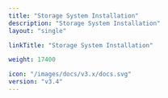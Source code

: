 ```yaml
---
title: "Storage System Installation"
description: "Storage System Installation"
layout: "single"

linkTitle: "Storage System Installation"

weight: 17400

icon: "/images/docs/v3.x/docs.svg"
version: "v3.4"
---
```

